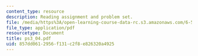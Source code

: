 ```yaml
---
content_type: resource
description: Reading assignment and problem set.
file: /media/https%3A/open-learning-course-data-rc.s3.amazonaws.com/6-541j-speech-communication-spring-2004/857dd0612956f131c2f8e826320a4925_ps3_04.pdf
file_type: application/pdf
resourcetype: Document
title: ps3_04.pdf
uid: 857dd061-2956-f131-c2f8-e826320a4925
---
```

